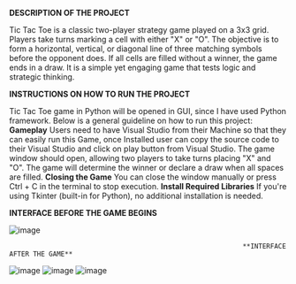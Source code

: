  **DESCRIPTION OF THE PROJECT**

Tic Tac Toe is a classic two-player strategy game played on a 3x3 grid. Players take turns marking a cell with either "X" or "O".
The objective is to form a horizontal, vertical, or diagonal line of three matching symbols before the opponent does.
If all cells are filled without a winner, the game ends in a draw. It is a simple yet engaging game that tests logic and strategic thinking. 

 **INSTRUCTIONS ON HOW TO RUN THE PROJECT**
 
Tic Tac Toe game in Python will be opened in GUI, since I have used Python framework. Below is a general guideline on how to run this project:
                                                              **Gameplay**
Users need to have Visual Studio from their Machine so that they can easily run this Game, once Installed user can copy the source code to their 
Visual Studio and click on play button from Visual Studio.
The game window should open, allowing two players to take turns placing "X" and "O".
The game will determine the winner or declare a draw when all spaces are filled.
                                                              **Closing the Game**
You can close the window manually or press Ctrl + C in the terminal to stop execution.
                                                              **Install Required Libraries**
If you're using Tkinter (built-in for Python), no additional installation is needed.


 **INTERFACE BEFORE THE GAME BEGINS**

  ![image](https://github.com/user-attachments/assets/326a7825-399e-41fc-bc93-99d0a1024e79)

                                                               **INTERFACE AFTER THE GAME**

   ![image](https://github.com/user-attachments/assets/3e35511d-7da4-4c49-9817-f561a389c4c3)
   ![image](https://github.com/user-attachments/assets/ffddfc19-631c-4081-a70c-f854f458cc25)
   ![image](https://github.com/user-attachments/assets/7df5e210-0c7e-464d-b4d6-44433bfd303a)


